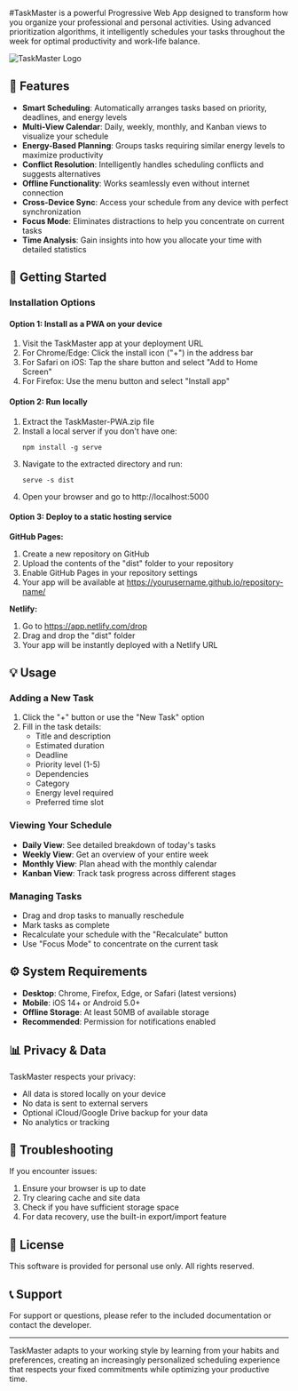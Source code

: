 #TaskMaster is a powerful Progressive Web App designed to transform how you organize your professional and personal activities. Using advanced prioritization algorithms, it intelligently schedules your tasks throughout the week for optimal productivity and work-life balance.

![TaskMaster Logo](./assets/images/logo.png)

## 🌟 Features

- **Smart Scheduling**: Automatically arranges tasks based on priority, deadlines, and energy levels
- **Multi-View Calendar**: Daily, weekly, monthly, and Kanban views to visualize your schedule
- **Energy-Based Planning**: Groups tasks requiring similar energy levels to maximize productivity
- **Conflict Resolution**: Intelligently handles scheduling conflicts and suggests alternatives
- **Offline Functionality**: Works seamlessly even without internet connection
- **Cross-Device Sync**: Access your schedule from any device with perfect synchronization
- **Focus Mode**: Eliminates distractions to help you concentrate on current tasks
- **Time Analysis**: Gain insights into how you allocate your time with detailed statistics

## 🚀 Getting Started

### Installation Options

#### Option 1: Install as a PWA on your device

1. Visit the TaskMaster app at your deployment URL
2. For Chrome/Edge: Click the install icon ("+") in the address bar
3. For Safari on iOS: Tap the share button and select "Add to Home Screen"
4. For Firefox: Use the menu button and select "Install app"

#### Option 2: Run locally

1. Extract the TaskMaster-PWA.zip file
2. Install a local server if you don't have one:
   ```
   npm install -g serve
   ```
3. Navigate to the extracted directory and run:
   ```
   serve -s dist
   ```
4. Open your browser and go to http://localhost:5000

#### Option 3: Deploy to a static hosting service

**GitHub Pages:**
1. Create a new repository on GitHub
2. Upload the contents of the "dist" folder to your repository
3. Enable GitHub Pages in your repository settings
4. Your app will be available at https://yourusername.github.io/repository-name/

**Netlify:**
1. Go to https://app.netlify.com/drop
2. Drag and drop the "dist" folder
3. Your app will be instantly deployed with a Netlify URL

## 💡 Usage

### Adding a New Task

1. Click the "+" button or use the "New Task" option
2. Fill in the task details:
   - Title and description
   - Estimated duration
   - Deadline
   - Priority level (1-5)
   - Dependencies
   - Category
   - Energy level required
   - Preferred time slot

### Viewing Your Schedule

- **Daily View**: See detailed breakdown of today's tasks
- **Weekly View**: Get an overview of your entire week
- **Monthly View**: Plan ahead with the monthly calendar
- **Kanban View**: Track task progress across different stages

### Managing Tasks

- Drag and drop tasks to manually reschedule
- Mark tasks as complete
- Recalculate your schedule with the "Recalculate" button
- Use "Focus Mode" to concentrate on the current task

## ⚙️ System Requirements

- **Desktop**: Chrome, Firefox, Edge, or Safari (latest versions)
- **Mobile**: iOS 14+ or Android 5.0+
- **Offline Storage**: At least 50MB of available storage
- **Recommended**: Permission for notifications enabled

## 📊 Privacy & Data

TaskMaster respects your privacy:
- All data is stored locally on your device
- No data is sent to external servers
- Optional iCloud/Google Drive backup for your data
- No analytics or tracking

## 🔧 Troubleshooting

If you encounter issues:

1. Ensure your browser is up to date
2. Try clearing cache and site data
3. Check if you have sufficient storage space
4. For data recovery, use the built-in export/import feature

## 📝 License

This software is provided for personal use only. All rights reserved.

## 📞 Support

For support or questions, please refer to the included documentation or contact the developer.

---

TaskMaster adapts to your working style by learning from your habits and preferences, creating an increasingly personalized scheduling experience that respects your fixed commitments while optimizing your productive time.
